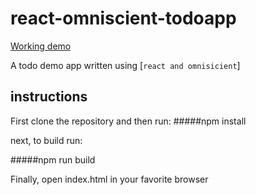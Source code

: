 # react-omniscient-todoapp
 
[Working demo](http://functorial.com/purescript-thermite-todomvc/)

A todo demo app written using [`react and omnisicient`]

## instructions

First clone the repository and then run:
#####npm install

next, to build run:

#####npm run build

Finally, open index.html in your favorite browser 
